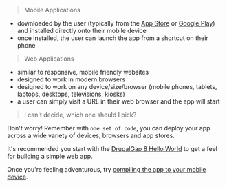 > Mobile Applications

- downloaded by the user (typically from the [App Store](https://itunes.apple.com/) or [Google Play](https://play.google.com/)) and installed directly onto their mobile device
- once installed, the user can launch the app from a shortcut on their phone

> Web Applications

- similar to responsive, mobile friendly websites
- designed to work in modern browsers
- designed to work on any device/size/browser (mobile phones, tablets, laptops, desktops, televisions, kiosks)
- a user can simply visit a URL in their web browser and the app will start

> I can't decide, which one should I pick?

Don't worry! Remember with `one set of code`, you can deploy your app across a wide variety of devices, browsers and app stores.

It's recommended you start with the [DrupalGap 8 Hello World](Hello_World) to get a feel for building a simple web app.

Once you're feeling adventurous, try [compiling the app to your mobile device](Compiling_a_Mobile_Application).
